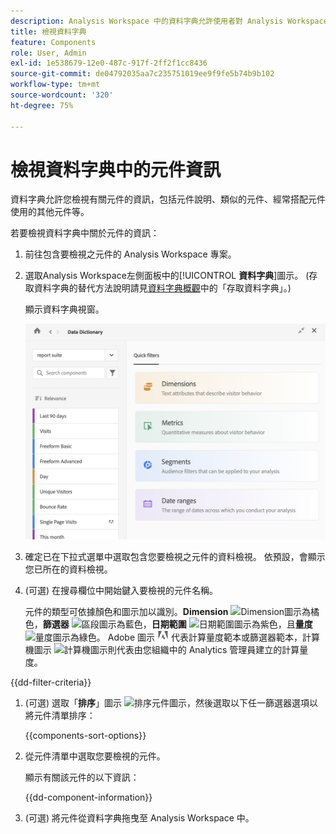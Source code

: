 ```yaml
---
description: Analysis Workspace 中的資料字典允許使用者對 Analysis Workspace 中的各種元件建立目錄和追蹤，包括其預定用途、已核准的元件、重複的元件等等。
title: 檢視資料字典
feature: Components
role: User, Admin
exl-id: 1e538679-12e0-487c-917f-2ff2f1cc8436
source-git-commit: de04792035aa7c235751019ee9f9fe5b74b9b102
workflow-type: tm+mt
source-wordcount: '320'
ht-degree: 75%

---
```


# 檢視資料字典中的元件資訊

資料字典允許您檢視有關元件的資訊，包括元件說明、類似的元件、經常搭配元件使用的其他元件等。

若要檢視資料字典中關於元件的資訊：

1. 前往包含要檢視之元件的 Analysis Workspace 專案。

1. 選取Analysis Workspace左側面板中的&#x200B;[!UICONTROL **資料字典**]&#x200B;圖示。 (存取資料字典的替代方法說明請見[資料字典概觀](/help/components/data-dictionary/data-dictionary-overview.md)中的「存取資料字典」。)

   顯示資料字典視窗。

   ![資料字典視窗顯示Dimension、量度、區段和日期範圍的快速篩選器](assets/data-dictionary.png)

   <!--double-check this screenshot. I mocked the admin view up a bit to get rid of the Dictionary health tab.-->

1. 確定已在下拉式選單中選取包含您要檢視之元件的資料檢視。 依預設，會顯示您已所在的資料檢視。

1. (可選) 在搜尋欄位中開始鍵入要檢視的元件名稱。

   元件的類型可依據顏色和圖示加以識別。**Dimension** ![Dimension圖示](https://spectrum.adobe.com/static/icons/workflow_18/Smock_Data_18_N.svg)為橘色，**篩選器** ![區段圖示](https://spectrum.adobe.com/static/icons/workflow_18/Smock_Segmentation_18_N.svg)為藍色，**日期範圍** ![日期範圍圖示](https://spectrum.adobe.com/static/icons/workflow_18/Smock_Calendar_18_N.svg)為紫色，且&#x200B;**量度** ![量度圖示](https://spectrum.adobe.com/static/icons/workflow_18/Smock_Event_18_N.svg)為綠色。 Adobe 圖示 ![Adobe 圖示](assets/default-calc-metric-icon.png) 代表計算量度範本或篩選器範本，計算機圖示 ![計算機圖示 ](https://spectrum.adobe.com/static/icons/workflow_18/Smock_Calculator_18_N.svg)則代表由您組織中的 Analytics 管理員建立的計算量度。

{{dd-filter-criteria}}

1. (可選) 選取「**排序**」圖示 ![排序元件圖示](https://spectrum.adobe.com/static/icons/workflow_18/Smock_SortOrderDown_18_N.svg)，然後選取以下任一篩選器選項以將元件清單排序：

   {{components-sort-options}}

1. 從元件清單中選取您要檢視的元件。

   顯示有關該元件的以下資訊：

   {{dd-component-information}}

1. (可選) 將元件從資料字典拖曳至 Analysis Workspace 中。
